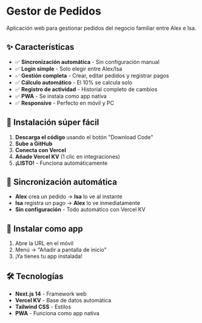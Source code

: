 # Gestor de Pedidos

Aplicación web para gestionar pedidos del negocio familiar entre Alex e Isa.

## ✨ Características

- ✅ **Sincronización automática** - Sin configuración manual
- ✅ **Login simple** - Solo elegir entre Alex/Isa
- ✅ **Gestión completa** - Crear, editar pedidos y registrar pagos
- ✅ **Cálculo automático** - El 10% se calcula solo
- ✅ **Registro de actividad** - Historial completo de cambios
- ✅ **PWA** - Se instala como app nativa
- ✅ **Responsive** - Perfecto en móvil y PC

## 🚀 Instalación súper fácil

1. **Descarga el código** usando el botón "Download Code"
2. **Sube a GitHub**
3. **Conecta con Vercel**
4. **Añade Vercel KV** (1 clic en integraciones)
5. **¡LISTO!** - Funciona automáticamente

## 🔄 Sincronización automática

- **Alex** crea un pedido → **Isa** lo ve al instante
- **Isa** registra un pago → **Alex** lo ve inmediatamente
- **Sin configuración** - Todo automático con Vercel KV

## 📱 Instalar como app

1. Abre la URL en el móvil
2. Menú → "Añadir a pantalla de inicio"
3. ¡Ya tienes tu app instalada!

## 🛠️ Tecnologías

- **Next.js 14** - Framework web
- **Vercel KV** - Base de datos automática
- **Tailwind CSS** - Estilos
- **PWA** - Funciona como app nativa
